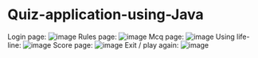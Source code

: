 # Quiz-application-using-Java
Login page:
![image](https://github.com/user-attachments/assets/cd13b993-3f0e-4ec5-b851-52733543cbb1)
Rules page:
![image](https://github.com/user-attachments/assets/4150f326-8646-45a5-b175-ebbaea44320d)
Mcq page:
![image](https://github.com/user-attachments/assets/5340aa86-545c-4777-81d0-15ca2d376f8c)
Using life-line:
![image](https://github.com/user-attachments/assets/5ec168c3-16f9-4d80-a278-aaad810587f5)
Score page:
![image](https://github.com/user-attachments/assets/38729cc4-0309-4895-b862-326ee767cbce)
Exit / play again:
![image](https://github.com/user-attachments/assets/a9c9a23f-2ea6-4439-8625-36671f3e70ca)
